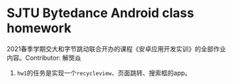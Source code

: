 # SJTU Bytedance Android class homework

2021春季学期交大和字节跳动联合开办的课程《安卓应用开发实训》的全部作业内容。Contributor: 解煚焱

1. `hw1`的任务是实现一个`recycleview`、页面跳转、搜索框的app。